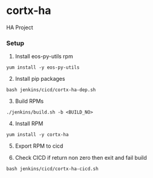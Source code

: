# cortx-ha

HA Project

### Setup
1. Install eos-py-utils rpm
```
yum install -y eos-py-utils
```

2. Install pip packages
```
bash jenkins/cicd/cortx-ha-dep.sh
```

3. Build RPMs
```
./jenkins/build.sh -b <BUILD_NO>
```

4. Install RPM
```
yum install -y cortx-ha
```

5. Export RPM to cicd

6. Check CICD if return non zero then exit and fail build
```
bash jenkins/cicd/cortx-ha-cicd.sh
```
